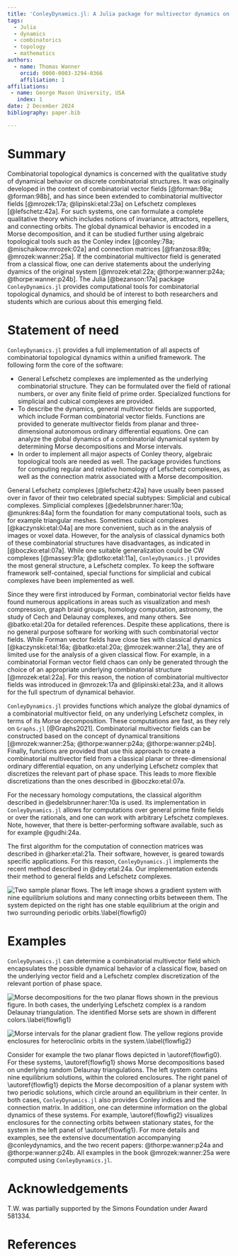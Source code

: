 ```yaml
---
title: 'ConleyDynamics.jl: A Julia package for multivector dynamics on Lefschetz complexes'
tags:
  - Julia
  - dynamics
  - combinatorics
  - topology
  - mathematics
authors:
  - name: Thomas Wanner
    orcid: 0000-0003-3294-0366
    affiliation: 1
affiliations:
 - name: George Mason University, USA
   index: 1
date: 2 December 2024
bibliography: paper.bib

---
```


# Summary

Combinatorial topological dynamics is concerned with the qualitative study of
dynamical behavior on discrete combinatorial structures. It was originally developed
in the context of combinatorial vector fields [@forman:98a; @forman:98b], and has since
been extended to combinatorial multivector fields [@mrozek:17a; @lipinski:etal:23a] on
Lefschetz complexes [@lefschetz:42a]. For such systems, one can formulate a complete
qualitative theory which includes notions of invariance, attractors, repellers, and
connecting orbits. The global dynamical behavior is encoded in a Morse decomposition,
and it can be studied further using algebraic topological tools such as the Conley
index [@conley:78a; @mischaikow:mrozek:02a] and connection matrices [@franzosa:89a;
@mrozek:wanner:25a]. If the combinatorial multivector field is generated from a
classical flow, one can derive statements about the underlying dyamics of the original
system [@mrozek:etal:22a; @thorpe:wanner:p24a; @thorpe:wanner:p24b]. The Julia
[@bezanson:17a] package `ConleyDynamics.jl` provides computational tools for
combinatorial topological dynamics, and should be of interest to both
researchers and students which are curious about this emerging field.

# Statement of need

`ConleyDynamics.jl` provides a full implementation of all aspects of
combinatorial topological dynamics within a unified framework.
The following form the core of the software:

* General Lefschetz complexes are implemented as the underlying combinatorial
  structure. They can be formulated over the field of rational numbers, or over
  any finite field of prime order. Specialized functions for simplicial and
  cubical complexes are provided.
* To describe the dynamics, general multivector fields are supported, which
  include Forman combinatorial vector fields. Functions are provided to generate
  multivector fields from planar and three-dimensional autonomous ordinary
  differential equations. One can analyze the global dynamics of a combinatorial
  dynamical system by determining Morse decompositions and Morse intervals.
* In order to implement all major aspects of Conley theory, algebraic
  topological tools are needed as well. The package provides functions
  for computing regular and relative homology of Lefschetz complexes, as
  well as the connection matrix associated with a Morse decomposition.

General Lefschetz complexes [@lefschetz:42a] have usually
been passed over in favor of their two celebrated special subtypes: Simplicial
and cubical complexes. Simplicial complexes [@edelsbrunner:harer:10a;
@munkres:84a] form the foundation for many computational tools, such as
for example triangular meshes. Sometimes cubical complexes
[@kaczynski:etal:04a] are more convenient, such as in the analysis
of images or voxel data. However, for the analysis of classical dynamics
both of these combinatorial structures have disadvantages, as indicated
in [@boczko:etal:07a]. While one suitable generalization could be CW complexes
[@massey:91a; @dlotko:etal:11a], `ConleyDynamics.jl` provides the most general
structure, a Lefschetz complex. To keep the software framework self-contained,
special functions for simplicial and cubical complexes have been implemented
as well.

Since they were first introduced by Forman, combinatorial vector fields have
found numerous applications in areas such as visualization and mesh
compression, graph braid groups, homology computation, astronomy, the study
of Cech and Delaunay complexes, and many others. See @batko:etal:20a for
detailed references. Despite these applications, there is no general purpose
software for working with such combinatorial vector fields. While Forman
vector fields have close ties with classical dynamics [@kaczynski:etal:16a;
@batko:etal:20a; @mrozek:wanner:21a], they are of limited use for the analysis
of a given classical flow. For example, in a combinatorial Forman vector field
chaos can only be generated through the choice of an appropriate underlying
combinatorial structure [@mrozek:etal:22a]. For this reason, the notion of
combinatorial multivector fields was introduced in @mrozek:17a and
@lipinski:etal:23a, and it allows for the full spectrum of dynamical
behavior.

`ConleyDynamics.jl` provides functions which analyze the global dynamics
of a combinatorial multivector field, on any underlying Lefschetz complex,
in terms of its Morse decomposition. These computations are fast, as they
rely on `Graphs.jl` [@Graphs2021]. Combinatorial multivector fields can be
constructed based on the concept of dynamical transitions [@mrozek:wanner:25a;
@thorpe:wanner:p24a; @thorpe:wanner:p24b]. Finally, functions are provided
that use this approach to create a combinatorial multivector field from a
classical planar or three-dimensional ordinary differential equation, on
any underlying Lefschetz complex that discretizes the relevant part of
phase space. This leads to more flexible discretizations than the ones
described in @boczko:etal:07a.

For the necessary homology computations, the classical algorithm described
in @edelsbrunner:harer:10a is used. Its implementation in
`ConleyDynamics.jl` allows for computations over general prime finite fields
or over the rationals, and one can work with arbitrary Lefschetz complexes. 
Note, however, that there is better-performing software available, such as
for example @gudhi:24a. 

The first algorithm for the computation of connection matrices was
described in @harker:etal:21a. Their software, however, is geared
towards specific applications. For this reason, `ConleyDynamics.jl`
implements the recent method described in @dey:etal:24a. Our
implementation extends their method to general fields and
Lefschetz complexes.

![Two sample planar flows. The left image shows a gradient system with
nine equilibrium solutions and many connecting orbits betweeen them. The 
system depicted on the right has one stable equilibrium at the origin and
two surrounding periodic orbits.\label{flowfig0}](flowfig0.png)

# Examples

`ConleyDynamics.jl` can determine a combinatorial multivector field which
encapsulates the possible dynamical behavior of a classical flow, based on
the underlying vector field and a Lefschetz complex discretization of the
relevant portion of phase space. 

![Morse decompositions for the two planar flows shown in the previous figure.
In both cases, the underlying Lefschetz complex is a random Delaunay triangulation.
The identified Morse sets are shown in different colors.\label{flowfig1}](flowfig1.png)

![Morse intervals for the planar gradient flow. The yellow regions provide
enclosures for heteroclinic orbits in the system.\label{flowfig2}](flowfig2.png)

Consider for example the two planar flows
depicted in \autoref{flowfig0}. For these systems, \autoref{flowfig1} shows
Morse decompositions based on underlying random Delaunay triangulations.
The left system contains nine equilibrium solutions, within the colored
enclosures. The right panel of \autoref{flowfig1} depicts the Morse decomposition
of a planar system with two periodic solutions, which circle around an
equilibrium in their center. In both cases, `ConleyDynamics.jl` also
provides Conley indices and the connection matrix. In addition, one can
determine information on the global dynamics of these systems.
For example, \autoref{flowfig2} visualizes enclosures for the connecting
orbits between stationary states, for the system in the left panel of
\autoref{flowfig1}. For more details and examples, see the extensive
documentation accompanying @conleydynamics, and the two recent papers:
@thorpe:wanner:p24a and @thorpe:wanner:p24b. All examples 
in the book @mrozek:wanner:25a were computed using `ConleyDynamics.jl`.

# Acknowledgements

T.W. was partially supported by the Simons Foundation under Award 581334.

# References

